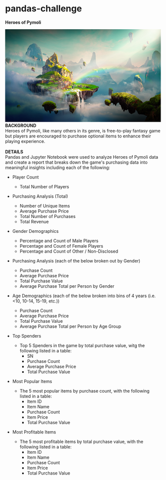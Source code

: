 # pandas-challenge
**Heroes of Pymoli**
<div style="text-align:center"><img src="static/images/Fantasy.png" width="1000" height="300"/></div>
<b>BACKGROUND</b><br>
Heroes of Pymoli, like many others in its genre, is free-to-play fantasy game but players are encouraged to purchase optional items to enhance their playing experience.<br>
<br>
<b>DETAILS</b><br>
Pandas and Jupyter Notebook were used to analyze Heroes of Pymoli data and create a report that breaks down the game's purchasing data into meaningful insights including each of the following:

- Player Count
  - Total Number of Players<br>

- Purchasing Analysis (Total)
  - Number of Unique Items
  - Average Purchase Price
  - Total Number of Purchases
  - Total Revenue<br>

- Gender Demographics
  - Percentage and Count of Male Players
  - Percentage and Count of Female Players
  - Percentage and Count of Other / Non-Disclosed<br>

- Purchasing Analysis (each of the below broken out by Gender)
  - Purchase Count
  - Average Purchase Price
  - Total Purchase Value
  - Average Purchase Total per Person by Gender<br>

- Age Demographics (each of the below broken into bins of 4 years (i.e. <10, 10-14, 15-19, etc.))
  - Purchase Count
  - Average Purchase Price
  - Total Purchase Value
  - Average Purchase Total per Person by Age Group<br>

- Top Spenders
  - Top 5 Spenders in the game by total purchase value, witg the following listed in a table:
    - SN
    - Purchase Count
    - Average Purchase Price
    - Total Purchase Value<br>

- Most Popular Items
  - The 5 most popular items by purchase count, with the following listed in a table:
    - Item ID
    - Item Name
    - Purchase Count
    - Item Price
    - Total Purchase Value<br>

- Most Profitable Items
  - The 5 most profitable items by total purchase value, with the following listed in a table:
    - Item ID
    - Item Name
    - Purchase Count
    - Item Price
    - Total Purchase Value

